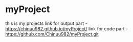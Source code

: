 # myProject
this is my projects
link for output part -
https://chinuu982.github.io/myProject/
link for code part -
https://github.com/Chinuu982/myProject.git

